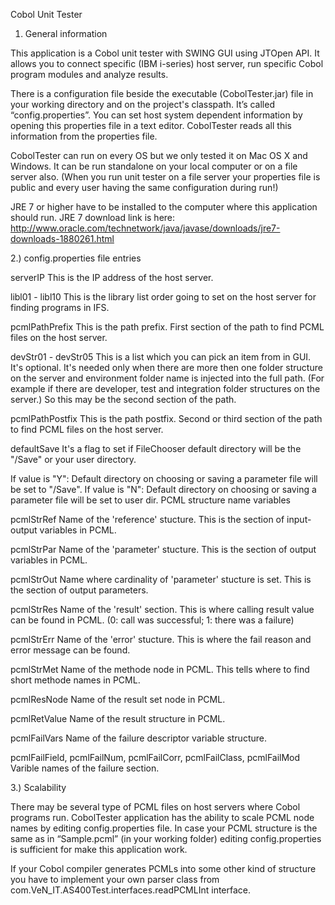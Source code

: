 Cobol Unit Tester

1) General information

This application is a Cobol unit tester with SWING GUI using JTOpen API. It allows you to connect specific (IBM i-series) host server, run specific Cobol program modules and analyze results.

There is a configuration file beside the executable (CobolTester.jar) file in your working directory and on the project's classpath. It’s called “config.properties”. You can set host system dependent information by opening this properties file in a text editor. CobolTester reads all this information from the properties file.

CobolTester can run on every OS but we only tested it on Mac OS X and Windows. It can be run standalone on your local computer or on a file server also. (When you run unit tester on a file server your properties file is public and every user having the same configuration during run!)

JRE 7 or higher have to be installed to the computer where this application should run. JRE 7 download link is here: http://www.oracle.com/technetwork/java/javase/downloads/jre7-downloads-1880261.html

2.) config.properties file entries

serverIP
This is the IP address of the host server.

libl01 - libl10
This is the library list order going to set on the host server for finding programs in IFS.

pcmlPathPrefix
This is the path prefix. First section of the path to find PCML files on the host server.

devStr01 - devStr05
This is a list which you can pick an item from in GUI. It's optional. It's needed only when there are more then one folder structure on the server and environment folder name is injected into the full path. (For example if there are developer, test and integration folder structures on the server.) So this may be the second section of the path.

pcmlPathPostfix
This is the path postfix. Second or third section of the path to find PCML files on the host server.

defaultSave
It's a flag to set if FileChooser default directory will be the "/Save" or your user directory.

If value is "Y": Default directory on choosing or saving a parameter file will be set to "/Save".
If value is "N": Default directory on choosing or saving a parameter file will be set to user dir.
PCML structure name variables

pcmlStrRef
Name of the 'reference' stucture. This is the section of input-output variables in PCML.

pcmlStrPar
Name of the 'parameter' stucture. This is the section of output variables in PCML.

pcmlStrOut
Name where cardinality of 'parameter' stucture is set. This is the section of output parameters.

pcmlStrRes
Name of the 'result' section. This is where calling result value can be found in PCML. (0: call was successful; 1: there was a failure)

pcmlStrErr
Name of the 'error' stucture. This is where the fail reason and error message can be found.

pcmlStrMet
Name of the methode node in PCML. This tells where to find short methode names in PCML.

pcmlResNode
Name of the result set node in PCML.

pcmlRetValue
Name of the result structure in PCML.

pcmlFailVars
Name of the failure descriptor variable structure.

pcmlFailField, pcmlFailNum, pcmlFailCorr, pcmlFailClass, pcmlFailMod
Varible names of the failure section.

3.) Scalability

There may be several type of PCML files on host servers where Cobol programs run. CobolTester application has the ability to scale PCML node names by editing config.properties file. In case your PCML structure is the same as in “Sample.pcml” (in your working folder) editing config.properties is sufficient for make this application work.

If your Cobol compiler generates PCMLs into some other kind of structure you have to implement your own parser class from com.VeN_IT.AS400Test.interfaces.readPCMLInt interface.
